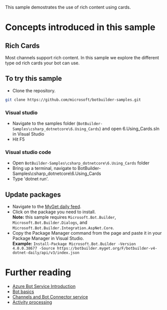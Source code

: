 ﻿This sample demostrates the use of rich content using cards.
# Concepts introduced in this sample
## Rich Cards
Most channels support rich content.  In this sample we explore the different type od rich cards your bot can use.
## To try this sample
- Clone the repository.
```bash
git clone https://github.com/microsoft/botbuilder-samples.git
```
 ### Visual studio
- Navigate to the samples folder (`BotBuilder-Samples\csharp_dotnetcore\6.Using_Cards`) and open 6.Using_Cards.sln in Visual Studio 
- Hit F5
 ### Visual studio code
- Open `BotBuilder-Samples\csharp_dotnetcore\6.Using_Cards` folder
- Bring up a terminal, navigate to BotBuilder-Samples\csharp_dotnetcore\6.Using_Cards
- Type 'dotnet run'.
## Update packages
- Navigate to the [MyGet daily feed](https://botbuilder.myget.org/gallery/botbuilder-v4-dotnet-daily).
- Click on the package you need to install.   
  **Note:** this sample requires `Microsoft.Bot.Builder`, `Microsoft.Bot.Builder.Dialogs`, and `Microsoft.Bot.Builder.Integration.AspNet.Core`.
- Copy the Package Manager command from the page and paste it in your Package Manager in Visual Studio.   
  **Example:** `Install-Package Microsoft.Bot.Builder -Version 4.0.0.38677 -Source https://botbuilder.myget.org/F/botbuilder-v4-dotnet-daily/api/v3/index.json`	
# Further reading
- [Azure Bot Service Introduction](https://docs.microsoft.com/en-us/azure/bot-service/bot-service-overview-introduction?view=azure-bot-service-4.0)
- [Bot basics](https://docs.microsoft.com/en-us/azure/bot-service/bot-builder-basics?view=azure-bot-service-4.0)
- [Channels and Bot Connector service](https://docs.microsoft.com/en-us/azure/bot-service/bot-concepts?view=azure-bot-service-4.0)
- [Activity processing](https://docs.microsoft.com/en-us/azure/bot-service/bot-builder-concept-activity-processing?view=azure-bot-service-4.0)

